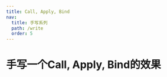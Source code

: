 ```yaml
---
title: Call, Apply, Bind
nav:
  title: 手写系列
  path: /write
  order: 5
---
```


# 手写一个Call, Apply, Bind的效果